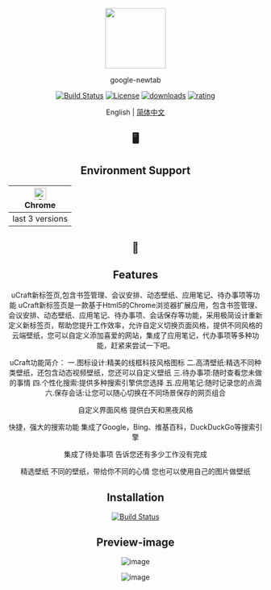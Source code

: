 <p align="center">
  <a href="https://xhy.im">
    <img width="120" src="https://my20889938-1255793964.cos.ap-chengdu.myqcloud.com/newtab-icon.png">
  </a>
</p>

<div align="center">	
google-newtab
	
[![Build Status](https://img.shields.io/chrome-web-store/v/dnlcffgahkmhkefdmhjdepbbbkcocjca.svg)](https://chrome.google.com/webstore/detail/ucraft/dnlcffgahkmhkefdmhjdepbbbkcocjca)
[![License](https://img.shields.io/github/license/ssrpanel/SSRPanel.svg)](https://xhy.im/legal-notice/index.html)
[![downloads](https://img.shields.io/github/downloads/ioslide/google-newtab/v1.0/total.svg)](https://github.com/ioslide/google-newtab/releases)
[![rating](https://img.shields.io/chrome-web-store/stars/dnlcffgahkmhkefdmhjdepbbbkcocjca.svg)](https://chrome.google.com/webstore/detail/ucraft/dnlcffgahkmhkefdmhjdepbbbkcocjca)

English | [简体中文](README-zh_CN.md)
	
## 🖥

## Environment Support

|[<img src="https://raw.githubusercontent.com/alrra/browser-logos/master/src/chrome/chrome_48x48.png" alt="Chrome" width="24px" height="24px" />](http://godban.github.io/browsers-support-badges/)</br>Chrome |
| --------- |
| last 3 versions| 


## 💎 
## Features

uCraft新标签页,包含书签管理、会议安排、动态壁纸、应用笔记、待办事项等功能
uCraft新标签页是一款基于Html5的Chrome浏览器扩展应用，包含书签管理、会议安排、动态壁纸、应用笔记、待办事项、会话保存等功能，采用极简设计重新定义新标签页，帮助您提升工作效率，允许自定义切换页面风格，提供不同风格的云端壁纸，您可以自定义添加喜爱的网站，集成了应用笔记，代办事项等多种功能，赶紧来尝试一下吧。

uCraft功能简介：
一.图标设计:精美的线框科技风格图标
二.高清壁纸:精选不同种类壁纸，还包含动态视频壁纸，您还可以自定义壁纸
三.待办事项:随时查看您未做的事情
四.个性化搜索:提供多种搜索引擎供您选择
五.应用笔记:随时记录您的点滴
六.保存会话:让您可以随心切换在不同场景保存的网页组合

自定义界面风格
提供白天和黑夜风格

快捷，强大的搜索功能
集成了Google，Bing、维基百科，DuckDuckGo等搜索引擎

集成了待处事项
告诉您还有多少工作没有完成

精选壁纸
不同的壁纸，带给你不同的心情
您也可以使用自己的图片做壁纸


## Installation
[![Build Status](https://img.shields.io/chrome-web-store/v/dnlcffgahkmhkefdmhjdepbbbkcocjca.svg)](https://chrome.google.com/webstore/detail/ucraft/dnlcffgahkmhkefdmhjdepbbbkcocjca)

## Preview-image
![image](https://github.com/ioslide/image/blob/master/u1.jpg)

![image](https://github.com/ioslide/image/blob/master/u5.jpg)

</div>
